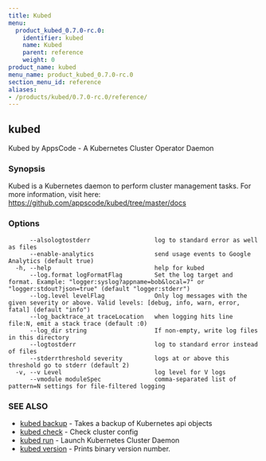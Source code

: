 ```yaml
---
title: Kubed
menu:
  product_kubed_0.7.0-rc.0:
    identifier: kubed
    name: Kubed
    parent: reference
    weight: 0
product_name: kubed
menu_name: product_kubed_0.7.0-rc.0
section_menu_id: reference
aliases:
- /products/kubed/0.7.0-rc.0/reference/
---
```


## kubed

Kubed by AppsCode - A Kubernetes Cluster Operator Daemon

### Synopsis

Kubed is a Kubernetes daemon to perform cluster management tasks. For more information, visit here: https://github.com/appscode/kubed/tree/master/docs

### Options

```
      --alsologtostderr                  log to standard error as well as files
      --enable-analytics                 send usage events to Google Analytics (default true)
  -h, --help                             help for kubed
      --log.format logFormatFlag         Set the log target and format. Example: "logger:syslog?appname=bob&local=7" or "logger:stdout?json=true" (default "logger:stderr")
      --log.level levelFlag              Only log messages with the given severity or above. Valid levels: [debug, info, warn, error, fatal] (default "info")
      --log_backtrace_at traceLocation   when logging hits line file:N, emit a stack trace (default :0)
      --log_dir string                   If non-empty, write log files in this directory
      --logtostderr                      log to standard error instead of files
      --stderrthreshold severity         logs at or above this threshold go to stderr (default 2)
  -v, --v Level                          log level for V logs
      --vmodule moduleSpec               comma-separated list of pattern=N settings for file-filtered logging
```

### SEE ALSO

* [kubed backup](/products/kubed/0.7.0-rc.0/reference/kubed_backup)	 - Takes a backup of Kubernetes api objects
* [kubed check](/products/kubed/0.7.0-rc.0/reference/kubed_check)	 - Check cluster config
* [kubed run](/products/kubed/0.7.0-rc.0/reference/kubed_run)	 - Launch Kubernetes Cluster Daemon
* [kubed version](/products/kubed/0.7.0-rc.0/reference/kubed_version)	 - Prints binary version number.

